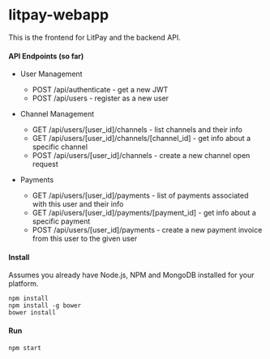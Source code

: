 # litpay-webapp

This is the frontend for LitPay and the backend API.

#### API Endpoints (so far)

- User Management
    - POST /api/authenticate - get a new JWT
    - POST /api/users - register as a new user

- Channel Management
    - GET  /api/users/[user_id]/channels - list channels and their info
    - GET  /api/users/[user_id]/channels/[channel_id] - get info about a specific channel
    - POST /api/users/[user_id]/channels - create a new channel open request

- Payments
    - GET /api/users/[user_id]/payments - list of payments associated with this user and their info
    - GET /api/users/[user_id]/payments/[payment_id] - get info about a specific payment
    - POST /api/users/[user_id]/payments - create a new payment invoice from this user to the given user

#### Install

Assumes you already have Node.js, NPM and MongoDB installed for your platform.

```
npm install
npm install -g bower
bower install
```

#### Run

```
npm start
```
